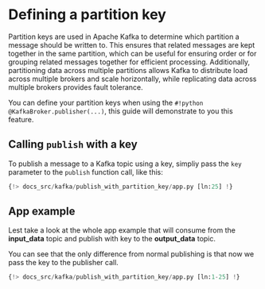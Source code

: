 # Defining a partition key

Partition keys are used in Apache Kafka to determine which partition a message should be written to. This ensures that related messages are kept together in the same partition, which can be useful for ensuring order or for grouping related messages together for efficient processing. Additionally, partitioning data across multiple partitions allows Kafka to distribute load across multiple brokers and scale horizontally, while replicating data across multiple brokers provides fault tolerance.

You can define your partition keys when using the `#!python @KafkaBroker.publisher(...)`, this guide will demonstrate to you this feature.

## Calling `publish` with a key

To publish a message to a Kafka topic using a key, simpliy pass the `key` parameter to the `publish` function call, like this:

```python
{!> docs_src/kafka/publish_with_partition_key/app.py [ln:25] !}
```

## App example

Lest take a look at the whole app example that will consume from the **input_data** topic and publish with key to the **output_data** topic.

You can see that the only difference from normal publishing is that now we pass the key to the publisher call.

```python linenums="1" hl_lines="25"
{!> docs_src/kafka/publish_with_partition_key/app.py [ln:1-25] !}
```

